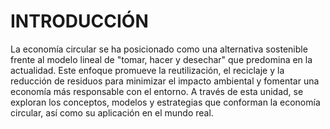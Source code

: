 # INTRODUCCIÓN

La economía circular se ha posicionado como una alternativa sostenible frente al modelo lineal de "tomar, hacer y desechar" que predomina en la actualidad. Este enfoque promueve la reutilización, el reciclaje y la reducción de residuos para minimizar el impacto ambiental y fomentar una economía más responsable con el entorno. A través de esta unidad, se exploran los conceptos, modelos y estrategias que conforman la economía circular, así como su aplicación en el mundo real.
